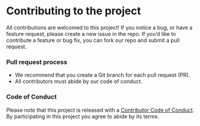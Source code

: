 # Contributing to the project

All contributions are welcomed to this project! If you notice a bug, or have a feature request, please create a new issue in the repo. If you’d like to contribute a feature or bug fix, you can fork our repo and submit a pull request.  

### Pull request process
*  We recommend that you create a Git branch for each pull request (PR).  
*  All contributors must abide by our code of conduct.

### Code of Conduct

Please note that this project is released with a [Contributor Code of
Conduct](CODE_OF_CONDUCT.md). By participating in this project you agree to
abide by its terms.